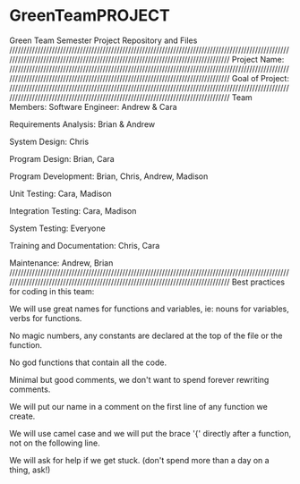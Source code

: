 # GreenTeamPROJECT
Green Team Semester Project Repository and Files
/////////////////////////////////////////////////////////////////////////////////////////////////////////////////////////////////////////////////////////////////////////////////
Project Name:
/////////////////////////////////////////////////////////////////////////////////////////////////////////////////////////////////////////////////////////////////////////////////
Goal of Project:
/////////////////////////////////////////////////////////////////////////////////////////////////////////////////////////////////////////////////////////////////////////////////
Team Members:
Software Engineer:  Andrew & Cara

Requirements Analysis:  Brian & Andrew

System Design:  Chris

Program Design: Brian, Cara

Program Development:  Brian, Chris, Andrew, Madison

Unit Testing: Cara, Madison

Integration Testing: Cara, Madison

System Testing: Everyone

Training and Documentation: Chris, Cara

Maintenance:  Andrew, Brian
/////////////////////////////////////////////////////////////////////////////////////////////////////////////////////////////////////////////////////////////////////////////////
Best practices for coding in this team:

   We will use great names for functions and variables, ie: nouns for variables, verbs for functions.

   No magic numbers, any constants are declared at the top of the file or the function.

   No god functions that contain all the code.

   Minimal but good comments, we don't want to spend forever rewriting comments.

   We will put our name in a comment on the first line of any function we create.

   We will use camel case and we will put the brace '{' directly after a function, not on the following line.  

   We will ask for help if we get stuck. (don't spend more than a day on a thing, ask!) 
